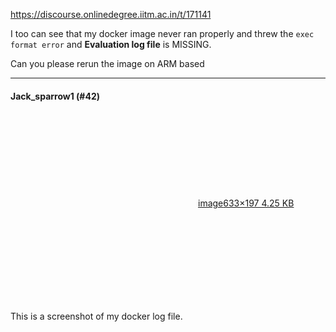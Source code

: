 https://discourse.onlinedegree.iitm.ac.in/t/171141

I too can see that my docker image never ran properly and threw the <code>exec format error</code> and <strong>Evaluation log file</strong> is MISSING.</p>
<p>Can you please rerun the image on ARM based</p><hr>

<h4>Jack_sparrow1 (#42)</h4>
<p><div class="lightbox-wrapper"><a class="lightbox" data-download-href="/uploads/short-url/xqSaHAFarUTS4I13ycaCKbHTBFc.png?dl=1" href="https://europe1.discourse-cdn.com/flex013/uploads/iitm/original/3X/e/a/ea516be0e1c56eed1350af31ea0a2546b58528a6.png" rel="noopener nofollow ugc" title="image"><div class="meta"><svg aria-hidden="true" class="fa d-icon d-icon-far-image svg-icon"><use href="#far-image"></use></svg><span class="filename">image</span><span class="informations">633×197 4.25 KB</span><svg aria-hidden="true" class="fa d-icon d-icon-discourse-expand svg-icon"><use href="#discourse-expand"></use></svg></div></a></div></p>
<p>This is a screenshot of my docker log file.